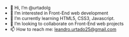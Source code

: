 - 👋 Hi, I’m @urtadolg
- 👀 I’m interested in Front-End web development
- 🌱 I’m currently learning HTML5, CSS3, Javascript.
- 💞️ I’m looking to collaborate on Front-End web projects
- 📫 How to reach me: leandro.urtado25@gmail.com
